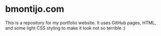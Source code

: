 # bmontijo.com
This is a repository for my portfolio website. It uses GitHub pages, HTML, and some light CSS styling to make it look not so terrible :)
